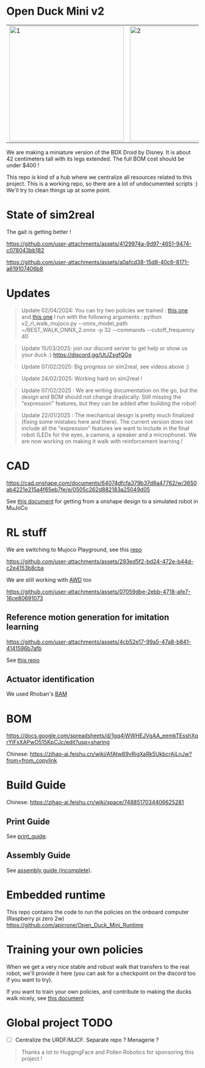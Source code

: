 # Open Duck Mini v2

<table>
  <tr>
    <td> <img src="https://github.com/user-attachments/assets/2a407765-70ad-48dd-8a5d-488f82503716" alt="1" width="300px" ></td>
    <td> <img src="https://github.com/user-attachments/assets/3b8fe350-73a9-4c9f-ad29-efc781be7aee" alt="2" width="300px" ></td>
    <td> <img src="https://github.com/user-attachments/assets/fd7e5949-1492-4d31-851f-feaa9b695557" alt="3" width="300px" ></td>
   </tr> 
</table>

We are making a miniature version of the BDX Droid by Disney. It is about 42 centimeters tall with its legs extended.
The full BOM cost should be under $400 !

This repo is kind of a hub where we centralize all resources related to this project. This is a working repo, so there are a lot of undocumented scripts :) We'll try to clean things up at some point.


# State of sim2real

The gait is getting better ! 

https://github.com/user-attachments/assets/4129974a-9d97-4651-9474-c078043bb182

https://github.com/user-attachments/assets/a0afcd38-15d8-40c6-8171-a619107406b8


# Updates

> Update 02/04/2024: You can try two policies we trained : [this one](BEST_WALK_ONNX.onnx) and [this one](BEST_WALK_ONNX_2.onnx)
> I run with the following arguments :
> python v2_rl_walk_mujoco.py --onnx_model_path ~/BEST_WALK_ONNX_2.onnx -p 32 --commands --cutoff_frequency 40

> Update 15/03/2025: join our discord server to get help or show us your duck :) https://discord.gg/UtJZsgfQGe

> Update 07/02/2025: Big progress on sim2real, see videos above :)

> Update 24/02/2025: Working hard on sim2real ! 

> Update 07/02/2025 : We are writing documentation on the go, but the design and BOM should not change drastically. Still missing the "expression" features, but they can be added after building the robot!

> Update 22/01/2025 : The mechanical design is pretty much finalized (fixing some mistakes here and there). The current version does not include all the "expression" features we want to include in the final robot (LEDs for the eyes, a camera, a speaker and a microphone). We are now working on making it walk with reinforcement learning !

# CAD

https://cad.onshape.com/documents/64074dfcfa379b37d8a47762/w/3650ab4221e215a4f65eb7fe/e/0505c262d882183a25049d05

See [this document](docs/prepare_robot.md) for getting from a onshape design to a simulated robot in MuJoCo

# RL stuff

We are switching to Mujoco Playground, see this [repo](https://github.com/apirrone/Open_Duck_Playground)

https://github.com/user-attachments/assets/293ed5f2-bd24-472e-b44d-c2e4153b8cba

We are still working with [AWD](https://github.com/rimim/AWD) too

https://github.com/user-attachments/assets/07059dbe-2ebb-4718-afe7-16ce80691073

## Reference motion generation for imitation learning 

https://github.com/user-attachments/assets/4cb52e17-99a5-47a8-b841-4141596b7afb

See [this repo](https://github.com/apirrone/Open_Duck_reference_motion_generator)

## Actuator identification 

We used Rhoban's [BAM](https://github.com/Rhoban/bam)

# BOM

https://docs.google.com/spreadsheets/d/1gq4iWWHEJVgAA_eemkTEsshXqrYlFxXAPwO515KpCJc/edit?usp=sharing

Chinese: https://zihao-ai.feishu.cn/wiki/AfAtw69vRigXaRk5UkbcrAiLnJw?from=from_copylink

# Build Guide

Chinese: https://zihao-ai.feishu.cn/wiki/space/7488517034406625281

## Print Guide

See [print_guide](docs/print_guide.md).

## Assembly Guide

See [assembly guide (incomplete)](docs/assembly_guide.md).

# Embedded runtime

This repo contains the code to run the policies on the onboard computer (Raspberry pi zero 2w) https://github.com/apirrone/Open_Duck_Mini_Runtime

# Training your own policies

When we get a very nice stable and robust walk that transfers to the real robot, we'll provide it here (you can ask for a checkpoint on the discord too if you want to try).

If you want to train your own policies, and contribute to making the ducks walk nicely, see [this document](docs/sim2real.md)


# Global project TODO

- [ ] Centralize the URDF/MJCF. Separate repo ? Menagerie ? 

> Thanks a lot to HuggingFace and Pollen Robotics for sponsoring this project !
